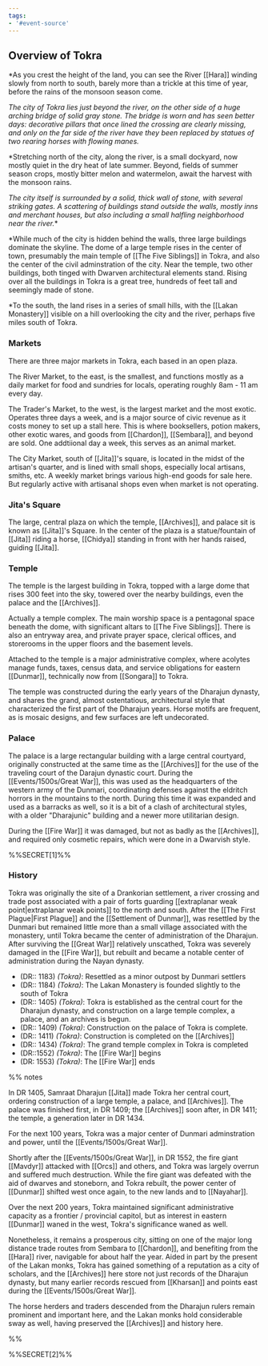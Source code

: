 ```yaml
---
tags:
- '#event-source'
---
```

## Overview of Tokra

*As you crest the height of the land, you can see the River [[Hara]] winding slowly from north to south, barely more than a trickle at this time of year, before the rains of the monsoon season come.

*The city of Tokra lies just beyond the river, on the other side of a huge arching bridge of solid gray stone. The bridge is worn and has seen better days: decorative pillars that once lined the crossing are clearly missing, and only on the far side of the river have they been replaced by statues of two rearing horses with flowing manes.*

*Stretching north of the city, along the river, is a small dockyard, now mostly quiet in the dry heat of late summer. Beyond, fields of summer season crops, mostly bitter melon and watermelon, await the harvest with the monsoon rains.

*The city itself is surrounded by a solid, thick wall of stone, with several striking gates. A scattering of buildings stand outside the walls, mostly inns and merchant houses, but also including a small halfling neighborhood near the river.**

*While much of the city is hidden behind the walls, three large buildings dominate the skyline. The dome of a large temple rises in the center of town, presumably the main temple of [[The Five Siblings]] in Tokra, and also the center of the civil adminstration of the city. Near the temple, two other buildings, both tinged with Dwarven architectural elements stand. Rising over all the buildings in Tokra is a great tree, hundreds of feet tall and seemingly made of stone. 

*To the south, the land rises in a series of small hills, with the [[Lakan Monastery]] visible on a hill overlooking the city and the river, perhaps five miles south of Tokra.

### Markets

There are three major markets in Tokra, each based in an open plaza.

The River Market, to the east, is the smallest, and functions mostly as a daily market for food and sundries for locals, operating roughly 8am - 11 am every day.

The Trader's Market, to the west, is the largest market and the most exotic. Operates three days a week, and is a major source of civic revenue as it costs money to set up a stall here. This is where booksellers, potion makers, other exotic wares, and goods from [[Chardon]], [[Sembara]], and beyond are sold. One addtiional day a week, this serves as an animal market.

The City Market, south of [[Jita]]'s square, is located in the midst of the artisan's quarter, and is lined with small shops, especially local artisans, smiths, etc. A weekly market brings various high-end goods for sale here. But regularly active with artisanal shops even when market is not operating.

### Jita's Square

The large, central plaza on which the temple, [[Archives]], and palace sit is known as [[Jita]]'s Square. In the center of the plaza is a statue/fountain of [[Jita]] riding a horse, [[Chidya]] standing in front with her hands raised, guiding [[Jita]].

### Temple

The temple is the largest building in Tokra, topped with a large dome that rises 300 feet into the sky, towered over the nearby buildings, even the palace and the [[Archives]].

Actually a temple complex. The main worship space is a pentagonal space beneath the dome, with significant altars to [[The Five Siblings]]. There is also an entryway area, and private prayer space, clerical offices, and storerooms in the upper floors and the basement levels.

Attached to the temple is a major administrative complex, where acolytes manage funds, taxes, census data, and service obligations for eastern [[Dunmar]], technically now from [[Songara]] to Tokra.

The temple was constructed during the early years of the Dharajun dynasty, and shares the grand, almost ostentatious, architectural style that characterized the first part of the Dharajun years. Horse motifs are frequent, as is mosaic designs, and few surfaces are left undecorated.

### Palace 

The palace is a large rectangular building with a large central courtyard, originally constructed at the same time as the [[Archives]] for the use of the traveling court of the Darajun dynastic court. During the [[Events/1500s/Great War]], this was used as the headquarters of the western army of the Dunmari, coordinating defenses against the eldritch horrors in the mountains to the north. During this time it was expanded and used as a barracks as well, so it is a bit of a clash of architectural styles, with a older "Dharajunic" building and a newer more utilitarian design.

During the [[Fire War]] it was damaged, but not as badly as the [[Archives]], and required only cosmetic repairs, which were done in a Dwarvish style.

%%SECRET[1]%%

### History

Tokra was originally the site of a Drankorian settlement, a river crossing and trade post associated with a pair of forts guarding [[extraplanar weak point|extraplanar weak points]] to the north and south. After the [[The First Plague|First Plague]] and the [[Settlement of Dunmar]], was resettled by the Dunmari but remained little more than a small village associated with the monastery, until Tokra became the center of administration of the Dharajun. After surviving the [[Great War]] relatively unscathed, Tokra was severely damaged in the [[Fire War]], but rebuilt and became a notable center of administration during the Nayan dynasty. 

- (DR:: 1183) *(Tokra)*: Resettled as a minor outpost by Dunmari settlers
- (DR:: 1184) *(Tokra)*: The Lakan Monastery is founded slightly to the south of Tokra
- (DR:: 1405) *(Tokra)*: Tokra is established as the central court for the Dharajun dynasty, and construction on a large temple complex, a palace, and an archives is begun.
- (DR:: 1409) *(Tokra)*: Construction on the palace of Tokra is complete. 
- (DR:: 1411) *(Tokra)*: Construction is completed on the [[Archives]]
- (DR:: 1434) *(Tokra)*: The grand temple complex in Tokra is completed
- (DR::1552) *(Tokra)*: The [[Fire War]] begins
- (DR: 1553) *(Tokra)*: The [[Fire War]] ends


%% notes

In DR 1405, Samraat Dharajun [[Jita]] made Tokra her central court, ordering construction of a large temple, a palace, and [[Archives]]. The palace was finished first, in DR 1409; the [[Archives]] soon after, in DR 1411; the temple, a generation later in DR 1434.

For the next 100 years, Tokra was a major center of Dunmari adminstration and power, until the [[Events/1500s/Great War]].

Shortly after the [[Events/1500s/Great War]], in DR 1552, the fire giant [[Mavdyr]] attacked with [[Orcs]] and others, and Tokra was largely overrun and suffered much destruction. While the fire giant was defeated with the aid of dwarves and stoneborn, and Tokra rebuilt, the power center of [[Dunmar]] shifted west once again, to the new lands and to [[Nayahar]].

Over the next 200 years, Tokra maintained significant administrative capacity as a frontier / provincial capitol, but as interest in eastern [[Dunmar]] waned in the west, Tokra's significance waned as well.

Nonetheless, it remains a prosperous city, sitting on one of the major long distance trade routes from Sembara to [[Chardon]], and benefiting from the [[Hara]] river, navigable for about half the year. Aided in part by the present of the Lakan monks, Tokra has gained something of a reputation as a city of scholars, and the [[Archives]] here store not just records of the Dharajun dynasty, but many earlier records rescued from [[Kharsan]] and points east during the [[Events/1500s/Great War]].

The horse herders and traders descended from the Dharajun rulers remain prominent and important here, and the Lakan monks hold considerable sway as well, having preserved the [[Archives]] and history here.

%%

%%SECRET[2]%%






